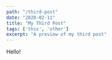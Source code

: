 ```yaml
---
path: "/third-post"
date: "2020-02-11"
title: "My Third Post"
tags: ['this', 'other']
excerpt: "A preview of my third post"
---
```


Hello!
